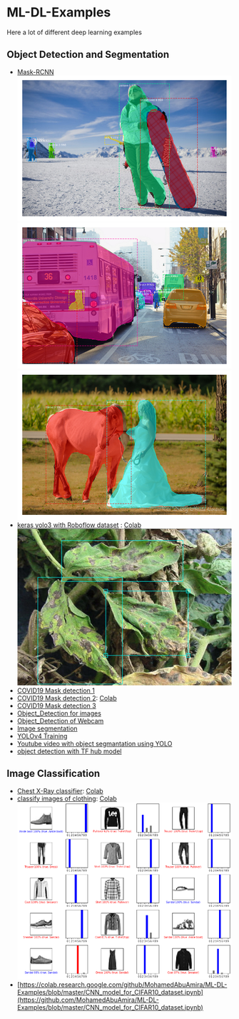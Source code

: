 # ML-DL-Examples
Here a lot of different deep learning examples


## Object Detection and Segmentation
- [Mask-RCNN](https://github.com/MohamedAbuAmira/ML-DL-Examples/blob/master/Mask_R_CNN_demo.ipynb)
![image](https://github.com/MohamedAbuAmira/ML-DL-Examples/raw/master/Attachments/10.png)
![image](https://github.com/MohamedAbuAmira/ML-DL-Examples/raw/master/Attachments/13.png)
![image](https://github.com/MohamedAbuAmira/ML-DL-Examples/raw/master/Attachments/6.png)
- [keras yolo3 with Roboflow dataset](https://github.com/MohamedAbuAmira/ML-DL-Examples/blob/master/Training_YOLOv3_object_detection_on_a_custom_dataset_(keras_yolo3_with_Roboflow).ipynb) : [Colab](https://colab.research.google.com/github/MohamedAbuAmira/ML-DL-Examples/blob/master/Training_YOLOv3_object_detection_on_a_custom_dataset_(keras_yolo3_with_Roboflow).ipynb) 
![image](https://github.com/MohamedAbuAmira/ML-DL-Examples/raw/master/Attachments/68747470733a2f2f692e696d6775722e636f6d2f66476c51306b472e706e67.png)
- [COVID19 Mask detection 1](https://github.com/MohamedAbuAmira/ML-DL-Examples/blob/master/Train_custom_Object_Detection_model_to_detection_COVID_19_Masks_.ipynb)
- [COVID19 Mask detection 2](https://github.com/MohamedAbuAmira/ML-DL-Examples/blob/master/Train_custom_Object_Detection_model_to_detection_COVID_19_Masks2.ipynb): [Colab](https://colab.research.google.com/github/MohamedAbuAmira/ML-DL-Examples/blob/master/Train_custom_Object_Detection_model_to_detection_COVID_19_Masks2.ipynb)
- [COVID19 Mask detection 3](https://github.com/MohamedAbuAmira/ML-DL-Examples/blob/master/Mask_Detection_with_CV2_and_Keras_(Training_and_Prediction).ipynb)
- [Object_Detection for images](https://github.com/MohamedAbuAmira/ML-DL-Examples/blob/master/Object_Detection_for_images2_.ipynb)
- [Object_Detection of Webcam](https://github.com/MohamedAbuAmira/ML-DL-Examples/blob/master/Object_Detection_for_images%2C_webcam.ipynb)
- [Image segmentation](https://github.com/MohamedAbuAmira/ML-DL-Examples/blob/master/Image_segmentation.ipynb)
- [YOLOv4 Training](https://github.com/MohamedAbuAmira/ML-DL-Examples/blob/master/Copy_of_YOLOv4_Training_Tutorial.ipynb)
- [Youtube video with object segmantation using YOLO](https://www.youtube.com/watch?v=--f_kfNnggQ)
- [object detection with TF hub model](https://github.com/MohamedAbuAmira/ML-DL-Examples/blob/master/object_detection_with_TF_hub_model.ipynb)

## Image Classification
- [Chest X-Ray classifier](https://github.com/MohamedAbuAmira/ML-DL-Examples/blob/master/CNN_model_Chest_X_Ray_classifier_(Pneumonia).ipynb): [Colab](https://colab.research.google.com/github/MohamedAbuAmira/ML-DL-Examples/blob/master/CNN_model_Chest_X_Ray_classifier_(Pneumonia).ipynb)
- [classify images of clothing](https://github.com/MohamedAbuAmira/ML-DL-Examples/blob/master/CNN_model_to_classify_images_of_clothing_.ipynb): [Colab](https://colab.research.google.com/github/MohamedAbuAmira/ML-DL-Examples/blob/master/CNN_model_to_classify_images_of_clothing_.ipynb)
![image](https://github.com/MohamedAbuAmira/ML-DL-Examples/raw/master/Attachments/clothing.png)
- [https://colab.research.google.com/github/MohamedAbuAmira/ML-DL-Examples/blob/master/CNN_model_for_CIFAR10_dataset.ipynb](https://github.com/MohamedAbuAmira/ML-DL-Examples/blob/master/CNN_model_for_CIFAR10_dataset.ipynb)
